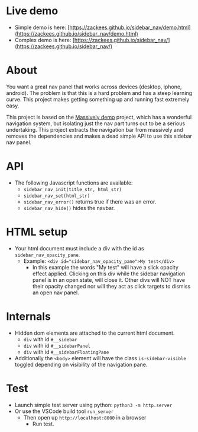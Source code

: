 
# Live demo
  * Simple demo is here: [https://zackees.github.io/sidebar_nav/demo.html](https://zackees.github.io/sidebar_nav/demo.html)
  * Complex demo is here: [https://zackees.github.io/sidebar_nav/](https://zackees.github.io/sidebar_nav/)

# About

You want a great nav panel that works across devices (desktop, iphone, android). The problem is that this is a hard problem and has a steep learning curve. This project makes getting something up and running fast extremely easy.

This project is based on the [Massively demo](https://html5up.net/massively) project, which has a wonderful navigation system, but isolating just the nav part turns out to be a serious undertaking. This project  extracts the navigation bar from massively and removes the dependencies and makes a dead simple API to use this sidebar nav panel.

# API
  * The following Javascript functions are available:
    * `sidebar_nav_init(title_str, html_str)`
    * `sidebar_nav_set(html_str)`
    * `sidebar_nav_error()` returns true if there was an error.
    * `sidebar_nav_hide()` hides the navbar.

# HTML setup
  * Your html document must include a div with the id as `sidebar_nav_opacity_pane`.
    * Example: `<div id="sidebar_nav_opacity_pane">My test</div>`
      * In this example the words "My test" will have a slick opacity effect applied. Clicking on this div while the sidebar navigation panel is in an open state, will close it. Other divs will NOT have their opacity changed nor will they act as click targets to dismiss an open nav panel.

# Internals
  * Hidden dom elements are attached to the current html document.
    * `div` with id `#__sidebar`
	* `div` with id `#__sidebarPanel`
	* `div` with id `#__sidebarFloatingPane`
  * Additionally the `<body>` element will have the class `is-sidebar-visible` toggled depending on visibility of the navigation pane.

# Test
  * Launch simple test server using python: `python3 -m http.server`
  * Or use the VSCode build tool `run_server`
    * Then open up `http://localhost:8000` in a browser
      * Run test.
